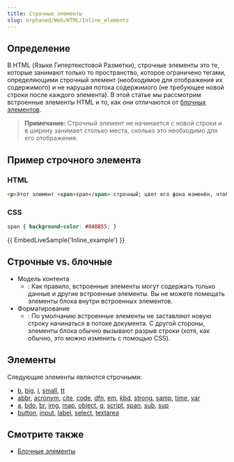 ```yaml
---
title: Строчные элементы
slug: orphaned/Web/HTML/Inline_elements
---
```


## Определение

В HTML (Языке Гипертекстовой Разметки), строчные элементы это те, которые занимают только то пространство, которое ограничено тегами, определяющими строчный элемент (необходимое для отображения их содержимого) и не нарушая потока содержимого (не требующее новой строки после каждого элемента). В этой статье мы рассмотрим встроенные элементы HTML и то, как они отличаются от [блочных элементов](/ru/docs/Web/HTML/Block-level_elements).

> **Примечание:** Строчный элемент не начинается с новой строки и в ширину занимает столько места, сколько это необходимо для его отображения.

## Пример строчного элемента

### HTML

```html
<p>Этот элемент <span>span</span> строчный; цвет его фона изменён, чтобы показать начало и конец элемента.</p>
```

### CSS

```css
span { background-color: #8ABB55; }
```

{{ EmbedLiveSample('Inline_example') }}

## Строчные vs. блочные

- Модель контента
  - : Как правило, встроенные элементы могут содержать только данные и другие встроенные элементы. Вы не можете помещать элементы блока внутри встроенных элементов.
- Форматирование
  - : По умолчанию встроенные элементы не заставляют новую строку начинаться в потоке документа. С другой стороны, элементы блока обычно вызывают разрыв строки (хотя, как обычно, это можно изменить с помощью CSS).

## Элементы

Следующие элементы являются строчными:

- [b](/en/HTML/Element/b), [big](/en/HTML/Element/big), [i](/en/HTML/Element/i), [small](/en/HTML/Element/small), [tt](/en/HTML/Element/tt)
- [abbr](/en/HTML/Element/abbr), [acronym](/en/HTML/Element/acronym), [cite](/en/HTML/Element/cite), [code](/en/HTML/Element/code), [dfn](/en/HTML/Element/dfn), [em](/en/HTML/Element/em), [kbd](/en/HTML/Element/kbd), [strong](/en/HTML/Element/strong), [samp](/en/HTML/Element/samp), [time](/en/HTML/Element/time), [var](/en/HTML/Element/var)
- [a](/en/HTML/Element/a), [bdo](/en/HTML/Element/bdo), [br](/en/HTML/Element/br), [img](/En/HTML/Element/Img), [map](/en/HTML/Element/map), [object](/en/HTML/Element/object), [q](/en/HTML/Element/q), [script](/En/HTML/Element/Script), [span](/en/HTML/Element/span), [sub](/en/HTML/Element/sub), [sup](/en/HTML/Element/sup)
- [button](/en/HTML/Element/button), [input](/en/HTML/Element/Input), [label](/en/HTML/Element/label), [select](/en/HTML/Element/select), [textarea](/en/HTML/Element/textarea)

## Смотрите также

- [Блочные элементы](/ru/docs/Web/HTML/Block-level_elements)

